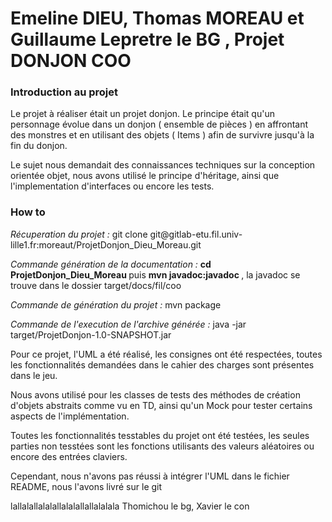 <h1> Emeline DIEU, Thomas MOREAU et Guillaume Lepretre le BG , Projet DONJON COO </h1>

<h3> Introduction au projet </h3>
<p> Le projet à réaliser était un projet donjon. Le principe était qu'un personnage évolue dans un donjon ( ensemble de pièces ) en affrontant des monstres et en utilisant des objets ( Items ) afin de survivre jusqu'à la fin du donjon.</p>

<p> Le sujet nous demandait des connaissances techniques sur la conception orientée objet, nous avons utilisé le principe d'héritage, ainsi que l'implementation d'interfaces ou encore les tests.</p>

<h3> How to </h3>
<p><em>Récuperation du projet : </em> git clone git@gitlab-etu.fil.univ-lille1.fr:moreaut/ProjetDonjon_Dieu_Moreau.git</p>

<p><em>Commande génération de la documentation : </em> <strong> cd ProjetDonjon_Dieu_Moreau </strong> puis <strong> mvn javadoc:javadoc </strong> , la javadoc se trouve dans le dossier target/docs/fil/coo </p>

<p><em>Commande de génération du projet : </em>  mvn package </p>

<p> <em>Commande de l'execution de l'archive générée : </em> java -jar target/ProjetDonjon-1.0-SNAPSHOT.jar

<p> Pour ce projet,  l'UML a été réalisé, les consignes ont été respectées, toutes les fonctionnalités demandées dans le cahier des charges sont présentes dans le jeu. </p>

<p> Nous avons utilisé pour les classes de tests des méthodes de création d'objets abstraits comme vu en TD, ainsi qu'un Mock pour tester certains aspects de l'implémentation.</p>
<p>Toutes les fonctionnalités tesstables du projet ont été testées, les seules parties non tesstées sont les fonctions utilisants des valeurs aléatoires ou encore des entrées claviers. </p>

<p> Cependant, nous n'avons pas réussi à intégrer l'UML dans le fichier README, nous l'avons livré sur le git </p>

lallalallalalallalalallallalalala
Thomichou le bg, Xavier le con
